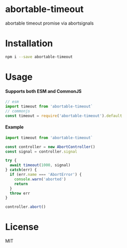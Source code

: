 # abortable-timeout

abortable timeout promise via abortsignals

# Installation

```sh
npm i --save abortable-timeout
```

# Usage

#### Supports both ESM and CommonJS

```js
// esm
import timeout from 'abortable-timeout`
// commonjs
const timeout = require('abortable-timeout').default
```

#### Example

```js
import timeout from 'abortable-timeout`

const controller = new AbortController()
const signal = controller.signal

try {
  await timeout(1000, signal)
} catch(err) {
  if (err.name === 'AbortError') {
    console.warn('aborted')
    return
  }
  throw err
}

controller.abort()
```

# License

MIT
